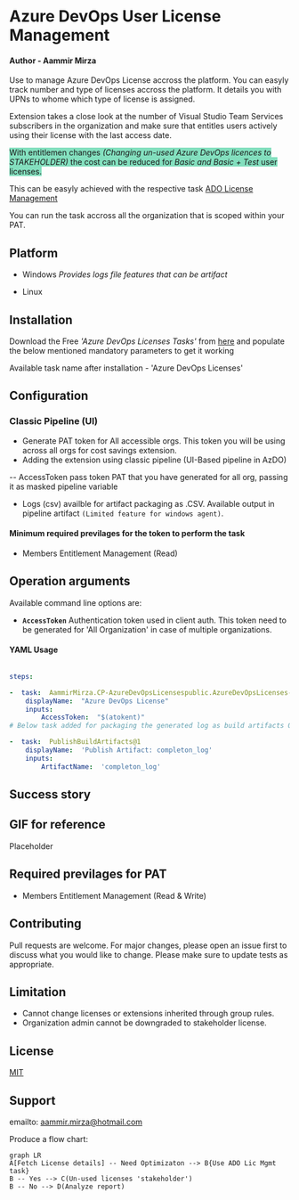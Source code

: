 #  Azure DevOps User License Management



####  Author - Aammir Mirza



Use to manage Azure DevOps License accross the platform. You can easyly track number and type of licenses accross the platform. It details you with UPNs to whome which type of license is assigned.



Extension takes a close look at the number of Visual Studio Team Services subscribers in the organization and make sure that entitles users actively using their license with the last access date.



<span  style="background-color: #83DFBE">With entitlemen changes _(Changing un-used Azure DevOps licences to STAKEHOLDER)_ the cost can be reduced for _Basic and Basic + Test_ user licenses.



This can be easyly achieved with the respective task [ADO License Management](https://marketplace.visualstudio.com/items?itemName=AammirMirza.CP-ADOLicenseManagementpublic)



You can run the task accross all the organization that is scoped within your PAT.</span>



##  Platform



* Windows *Provides logs file features that can be artifact*

* Linux



##  Installation



Download the Free _'Azure DevOps Licenses Tasks'_ from [here](https://marketplace.visualstudio.com/items?itemName=AammirMirza.CP-AzureDevOpsLicenses) and populate the below mentioned mandatory parameters to get it working

Available task name after installation - 'Azure DevOps Licenses'



##  Configuration



###  Classic Pipeline (UI)



* Generate PAT token for All accessible orgs. This token you will be using across all orgs for cost savings extension.
* Adding the extension using classic pipeline (UI-Based pipeline in AzDO)

-- AccessToken pass token PAT that you have generated for all org, passing it as masked pipeline variable

* Logs (csv) availble for artifact packaging as .CSV. Available output in pipeline artifact `(Limited feature for windows agent)`.

####  Minimum required previlages for the token to perform the task

* Members Entitlement Management (Read)

##  Operation arguments

Available command line options are:

*  **`AccessToken`** Authentication token used in client auth. This token need to be generated for 'All Organization' in case of multiple organizations.
####  YAML Usage

```yaml

steps:

-  task:  AammirMirza.CP-AzureDevOpsLicensespublic.AzureDevOpsLicenses-Task.AzureDevOpsLicenses@1
	displayName:  "Azure DevOps License"
	inputs:
		AccessToken:  "$(atokent)"
# Below task added for packaging the generated log as build artifacts ONLY FOR WINDOWS BUILD AGENT

-  task:  PublishBuildArtifacts@1
	displayName:  'Publish Artifact: completon_log'
	inputs:
		ArtifactName:  'completon_log'
```

##  Success story


##  GIF for reference
Placeholder

##  Required previlages for PAT
* Members Entitlement Management (Read & Write)

##  Contributing

Pull requests are welcome. For major changes, please open an issue first to discuss what you would like to change.
Please make sure to update tests as appropriate.

##  Limitation

* Cannot change licenses or extensions inherited through group rules.
* Organization admin cannot be downgraded to stakeholder license.

##  License
[MIT](https://choosealicense.com/licenses/mit/)


##  Support

emailto: aammir.mirza@hotmail.com

Produce a flow chart:
```mermaid
graph LR
A[Fetch License details] -- Need Optimizaton --> B{Use ADO Lic Mgmt task}
B -- Yes --> C(Un-used licenses 'stakeholder')
B -- No --> D(Analyze report)
```